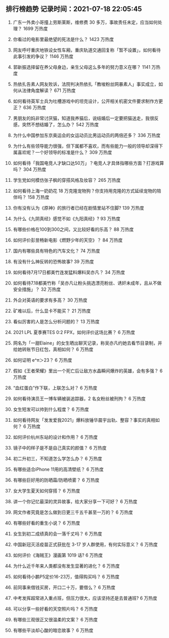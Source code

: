 
## 排行榜趋势 记录时间：2021-07-18 22:05:45
  
  1. 广东一外卖小哥撞上劳斯莱斯，维修费 30 多万，事故责任未定，应当如何处理？ 1699 万热度
    
  2. 你看过的电影里最绝望的死法是什么？ 1423 万热度
    
  3. 网友呼吁重庆地铁设女性车厢，重庆轨道交通回复称「暂不设置」，如何看待此事引发的争议？ 1146 万热度
    
  4. 郭新振选择留在养父母身边，亲生父母这么多年的努力意义在哪？ 1141 万热度
    
  5. 热依扎告素人网友败诉，法院判决热依扎「教唆粉丝网暴素人」事实成立，如何从法律角度解读？ 671 万热度
    
  6. 如何看待英军士兵为吐槽游戏中的坦克设计，公开相关机密文件要求制作方更正？ 636 万热度
    
  7. 男朋友的妈非常讨厌猫，知道我养猫后，说结婚后一定要把猫送走，我很反感，突然不想结婚了，怎么办？ 542 万热度
    
  8. 为什么中国参加东京奥运会的女运动员比男运动员的两倍还多？ 336 万热度
    
  9. 为什么有些领导能力很强，但下属都不喜欢，而有些能力一般的领导却深得下属喜欢呢？一个好领导的标准是什么？ 309 万热度
    
  10. 如何看待「我国电竞人才缺口达50万」？电竞人才具体指哪些方面？打游戏算吗？ 304 万热度
    
  11. 学生党如何模仿张子枫的穿搭风格及妆容？ 265 万热度
    
  12. 如何看待上海一奶奶花 18 万克隆宠物狗？你支持用克隆的方式延续宠物的陪伴吗？ 158 万热度
    
  13. 你有没有认为《原神》的旅行者已经在剧情里站不住脚? 139 万热度
    
  14. 为什么《九阴真经》感觉不如《九阳真经》? 93 万热度
    
  15. 有哪些价格在100到300之间，又比较好看的乐高？ 88 万热度
    
  16. 如何评价彭昱畅新电影《燃野少年的天空》？ 84 万热度
    
  17. 国内有哪些具有特色的汽车文化？ 74 万热度
    
  18. 有没有什么神反转的恐怖故事? 39 万热度
    
  19. 如何看待7月17日都美竹连发猛料爆料吴亦凡？ 34 万热度
    
  20. 如何看待7.18都美竹称「吴亦凡让粉头挑选漂亮粉丝、诱奸未成年，且从不做安全措施」？ 32 万热度
    
  21. 外企对英语的要求有多高？ 30 万热度
    
  22. 矿难以后，什么显卡不能买？ 21 万热度
    
  23. 看似厉害的人是怎么分析问题的？ 13 万热度
    
  24. 2021 LPL 夏季赛TES 0:2 FPX，如何评价这场比赛？ 6 万热度
    
  25. 网名为「一甜Elaine」的女生晒出聊天记录，称吴亦凡约她去看节目录制，并给她转账节日红包，真相如何？ 6 万热度
    
  26. 如何证明 e^π＞23？ 6 万热度
    
  27. 假如《王者荣耀》里出一个死亡后让敌方水晶瞬间爆炸的英雄，会有多强？ 6 万热度
    
  28. “血红蛋白”作下联，上联怎么对？ 6 万热度
    
  29. 如何看待演员王一博车辆被装追踪器，2 名女粉丝被刑拘？ 6 万热度
    
  30. 女生短发可以帅到什么程度？ 6 万热度
    
  31. 如何看待网友「发发爱我2021」爆料放锤华晨宇出轨、整容？事实的真相如何？ 6 万热度
    
  32. 如何评价杭州东站的设计和作用？ 6 万热度
    
  33. 镜子中的样子是不是自己真实的颜值？ 6 万热度
    
  34. 初二升初三，不知道怎么学怎么办？ 6 万热度
    
  35. 有哪些适合iPhone 11用的高清壁纸？ 6 万热度
    
  36. 有哪些巨好用的防晒霜/防晒喷雾？ 6 万热度
    
  37. 女大学生夏天如何穿搭？ 6 万热度
    
  38. 讲一个你记忆最深的灵异故事，给大家分享一下可好？ 6 万热度
    
  39. 网文作者究竟是怎么做到日更三千五千甚至一万的？ 6 万热度
    
  40. 有哪些好看的重生小说？ 6 万热度
    
  41. 女生到初二成绩真的会一落千丈吗？ 6 万热度
    
  42. 中国新冠灭活疫苗正式获批在 3-17 岁人群使用，有何实际意义？ 6 万热度
    
  43. 如何评价《海贼王》漫画第 1019 话? 6 万热度
    
  44. 为什么近千年来人类都没有发生显著的进化？ 6 万热度
    
  45. 如何看待小鹏P5定价16-23万，值得购买吗？ 6 万热度
    
  46. 前同事来借钱买房，开口二十万，要借么？ 6 万热度
    
  47. 中考发挥超常进入重点班，但压力很大，应该坚持还是去普通班? 6 万热度
    
  48. 可以分享一些好看的天空照片吗？ 6 万热度
    
  49. 有哪些三观很正又很温柔的文案？ 6 万热度
    
  50. 有哪些平淡却心酸的暗恋故事？ 6 万热度
    
